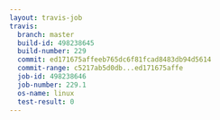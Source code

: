 ```yaml
---
layout: travis-job
travis:
  branch: master
  build-id: 498238645
  build-number: 229
  commit: ed171675affeeb765dc6f81fcad8483db94d5614
  commit-range: c5217ab5d0db...ed171675affe
  job-id: 498238646
  job-number: 229.1
  os-name: linux
  test-result: 0
---
```

